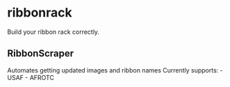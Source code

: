 # ribbonrack
Build your ribbon rack correctly.

## RibbonScraper
Automates getting updated images and ribbon names
Currently supports:
    - USAF
    - AFROTC
